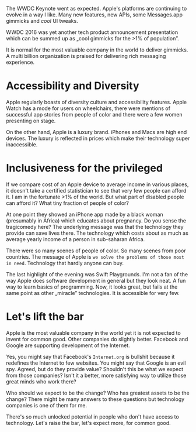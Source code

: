 The WWDC Keynote went as expected. Apple's platforms are continuing to evolve in a way I like. Many new features, new APIs, some Messages.app gimmicks and _cool_ UI tweaks. 

WWDC 2016 was yet another tech product announcement presentation which can be summed up as „cool gimmicks for the >1% of population”.

It is normal for the most valuable company in the world to deliver gimmicks. A multi billion organization is praised for delivering rich messaging experience.

# Accessibility and Diversity

Apple regularly boasts of diversity culture and accessibility features. Apple Watch has a mode for users on wheelchairs, there were mentions of successful app stories from people of color and there were a few women presenting on stage.

On the other hand, Apple is a luxury brand. iPhones and Macs are high end devices. The luxury is reflected in prices which make their technology super inaccessible.


# Inclusiveness for the privileged

If we compare cost of an Apple device to average income in various places, it doesn't take a certified statistician to see that very few people can afford it. I am in the fortunate >1% of the world. But what part of disabled people can afford it? What tiny fraction of people of color?

At one point they showed an iPhone app made by a black woman (presumably in Africa) which educates about pregnancy. Do you sense the tragicomedy here? The underlying message was that the technology they provide can save lives there. The technology which costs about as much as average yearly income of a person in sub-saharan Africa. 

There were so many scenes of people of color. So many scenes from poor countries. The message of Apple is `we solve the problems of those most in need`. Technology that hardly anyone can buy.

The last highlight of the evening was Swift Playgrounds. I'm not a fan of the way Apple does software development in general but they look neat. A fun way to learn basics of programming. Now, it looks great, but fails at the same point as other „miracle” technologies. It is accessible for very few.

# Let's lift the bar

Apple is the most valuable company in the world yet it is not expected to invent for common good. Other companies do slightly better. Facebook and Google are supporting development of the Internet.

Yes, you might say that Facebook's `Internet.org` is bullshit because it redefines the Internet to few websites. You might say that Google is an evil spy. Agreed, but do they provide value? Shouldn't this be what we expect from those companies? Isn't it a better, more satisfying way to utilize those great minds who work there? 

Who should we expect to be the change? Who has greatest assets to be the change? There might be many answers to these questions but technology companies is one of them for me. 

There's so much unlocked potential in people who don't have access to technology. Let's raise the bar, let's expect more, for common good.

